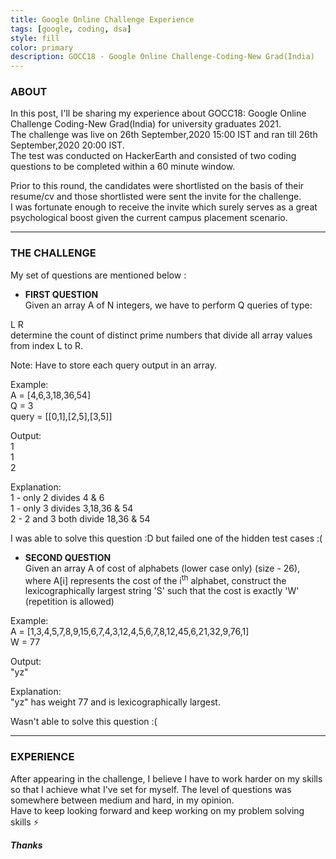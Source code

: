 ```yaml
---
title: Google Online Challenge Experience
tags: [google, coding, dsa]
style: fill
color: primary
description: GOCC18 - Google Online Challenge-Coding-New Grad(India)
---
```


### ABOUT

In this post, I'll be sharing my experience about GOCC18: Google Online Challenge Coding-New Grad(India) for university graduates 2021.    
The challenge was live on 26th September,2020 15:00 IST and ran till 26th September,2020 20:00 IST.   
The test was conducted on HackerEarth and consisted of two coding questions to be completed within a 60 minute window.    

Prior to this round, the candidates were shortlisted on the basis of their resume/cv and those shortlisted were sent the invite for the challenge.  
I was fortunate enough to receive the invite which surely serves as a great psychological boost given the current campus placement scenario.    

***


### THE CHALLENGE

My set of questions are mentioned below :

- **FIRST QUESTION**  
Given an array A of N integers, we have to perform Q queries of type:

L R  
determine the count of distinct prime numbers that divide all array values from index L to R.

Note: Have to store each query output in an array.

Example:  
A = [4,6,3,18,36,54]  
Q = 3  
query = [[0,1],[2,5],[3,5]]

Output:  
1  
1  
2  

Explanation:  
1 - only 2 divides 4 & 6  
1 - only 3 divides 3,18,36 & 54  
2 - 2 and 3 both divide 18,36 & 54  
 
I was able to solve this question :D but failed one of the hidden test cases :(

- **SECOND QUESTION**    
Given an array A of cost of alphabets (lower case only) (size - 26), where A[i] represents the cost of the i<sup>th</sup> alphabet,
construct the lexicographically largest string 'S' such that the cost is exactly 'W' (repetition is allowed)

Example:  
A = [1,3,4,5,7,8,9,15,6,7,4,3,12,4,5,6,7,8,12,45,6,21,32,9,76,1]  
W = 77

Output:  
"yz"

Explanation:  
"yz" has weight 77 and is lexicographically largest.  

Wasn't able to solve this question :(  

***


### EXPERIENCE

After appearing in the challenge, I believe I have to work harder on my skills so that I achieve what I've set for myself.
The level of questions was somewhere between medium and hard, in my opinion.  
Have to keep looking forward and keep working on my problem solving skills :zap:  

**_Thanks_**








